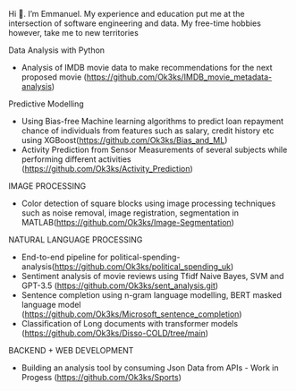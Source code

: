 Hi 👋. I’m Emmanuel. My experience and education put me at the intersection of software engineering and data. My free-time hobbies however, take me to new territories

Data Analysis with Python
- Analysis of IMDB movie data to make recommendations for the next proposed movie (https://github.com/Ok3ks/IMDB_movie_metadata-analysis)

Predictive Modelling 

- Using Bias-free Machine learning algorithms to predict loan repayment chance of individuals from features such as salary, credit history etc using XGBoost(https://github.com/Ok3ks/Bias_and_ML)
- Activity Prediction from Sensor Measurements of several subjects while performing different activities (https://github.com/Ok3ks/Activity_Prediction)

IMAGE PROCESSING

- Color detection of square blocks using image processing techniques such as noise removal, image registration, segmentation in MATLAB(https://github.com/Ok3ks/Image-Segmentation)

NATURAL LANGUAGE PROCESSING

- End-to-end pipeline for political-spending-analysis(https://github.com/Ok3ks/political_spending_uk)
- Sentiment analysis of movie reviews using Tfidf Naive Bayes, SVM and GPT-3.5 (https://github.com/Ok3ks/sent_analysis.git)
- Sentence completion using n-gram language modelling, BERT masked language model (https://github.com/Ok3ks/Microsoft_sentence_completion)
- Classification of Long documents with transformer models (https://github.com/Ok3ks/Disso-COLD/tree/main)

BACKEND + WEB DEVELOPMENT
- Building an analysis tool by consuming Json Data from APIs - Work in Progess (https://github.com/Ok3ks/Sports)
